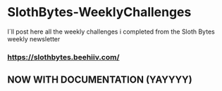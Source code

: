 # SlothBytes-WeeklyChallenges
I´ll post here all the weekly challenges i completed from the Sloth Bytes weekly newsletter

### https://slothbytes.beehiiv.com/

## NOW WITH DOCUMENTATION (YAYYYY)
